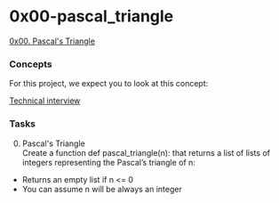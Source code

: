 # 0x00-pascal_triangle  
[0x00. Pascal's Triangle](https://intranet.alxswe.com/projects/1213)    

### Concepts
For this project, we expect you to look at this concept:

[Technical interview](https://intranet.alxswe.com/concepts/100005)  

### Tasks
0. Pascal's Triangle  
Create a function def pascal_triangle(n): that returns a list of lists of integers representing the Pascal’s triangle of n:

  + Returns an empty list if n <= 0
  + You can assume n will be always an integer  
